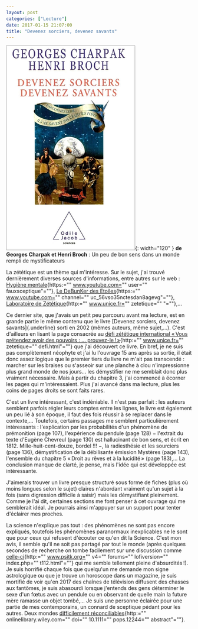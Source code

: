 ```yaml
---
layout: post
categories: ["Lecture"]
date: 2017-01-15 21:07:00
title: "Devenez sorciers, devenez savants"
---
```


![couverture](/assets/images/couv_lecture/sorciers_savants.webp){: width="120" } **de Georges Charpak et Henri Broch** : Un peu de bon sens dans un monde rempli de mystificateurs

La zététique est un thème qui m'intéresse. Sur le sujet, j'ai trouvé
dernièrement diverses sources d'informations, entre autres sur le web :
[Hygiène mentale](){https:="" www.youtube.com="" user=""
fauxsceptique"=""}, [Le DeBunKer des Etoiles](){https:=""
www.youtube.com="" channel="" uc_56vso35nctesdan8agevg"=""},
[Laboratoire de Zététique](){http:="" www.unice.fr="" zetetique=""
"=""},…

Ce dernier site, que j'avais un petit peu parcouru avant ma lecture, est
en grande partie le même contenu que le livre [Devenez sorciers, devenez
savants]{.underline} sorti en 2002 (mêmes auteurs, même sujet,…).
C'est d'ailleurs en lisant la page consacrée au [défi zététique
international « Vous prétendez avoir des pouvoirs : …
prouvez-le ! »](){http:="" www.unice.fr="" zetetique=""
defi.html"=""} que j'ai découvert ce livre. En bref, je ne suis pas
complètement néophyte et j'ai lu l'ouvrage 15 ans après sa sortie, il
était donc assez logique que le premier tiers du livre ne m'ait pas
transcendé : marcher sur les braises ou s'asseoir sur une planche à clou
n'impressionne plus grand monde de nos jours… les démystifier ne me
semblait donc plus vraiment nécessaire. Mais à partir du chapitre 3,
j'ai commencé à écorner les pages qui m'intéressaient. Plus j'ai avancé
dans ma lecture, plus les coins de pages droits se sont faits rares.

C'est un livre intéressant, c'est indéniable. Il n'est pas parfait : les
auteurs semblent parfois régler leurs comptes entre les lignes, le livre
est également un peu lié à son époque, il faut des fois réussir à se
replacer dans le contexte,… Toutefois, certains passages me semblent
particulièrement intéressants : l'explication par les probabilités d'un
phénomène de prémonition (page 107), l'expérience du pendule (page 128)
− l'extrait du texte d'Eugène Chevreul (page 130) est hallucinant de bon
sens, et écrit en 1812. Mille-huit-cent-douze, bordel !!! −, la
radiesthésie et les sourciers (page 136), démystification de la
débilisante émission Mystères (page 143), l'ensemble du chapitre 5
« Droit au rêves et à la lucidité » (page 183),… La conclusion manque
de clarté, je pense, mais l'idée qui est développée est intéressante.

J'aimerais trouver un livre presque structuré sous forme de fiches (plus
où moins longues selon le sujet) claires n'abordant vraiment qu'un sujet
à la fois (sans digression difficile à saisir) mais les démystifiant
pleinement. Comme je l'ai dit, certaines sections me font penser à cet
ouvrage qui me semblerait idéal. Je pourrais ainsi m'appuyer sur un
support pour tenter d'éclairer mes proches.

La science n'explique pas tout : des phénomènes ne sont pas encore
expliqués, toutefois les phénomènes paranormaux inexplicables ne le sont
que pour ceux qui refusent d'écouter ce qu'en dit la Science. C'est mon
avis, il semble qu'il ne soit pas partagé par tout le monde (après
quelques secondes de recherche on tombe facilement sur une discussion
comme [celle-ci](){http:="" www.psitk.org="" v4="" forums=""
lofiversion="" index.php="" t112.html"=""} qui me semble tellement
pleine d'absurdités !). Je suis horrifié chaque fois que quelqu'un me
demande mon signe astrologique ou que je trouve un horoscope dans un
magazine, je suis mortifié de voir qu'en 2017 des chaînes de télévision
diffusent des chasses aux fantômes, je suis abasourdi lorsque j'entends
des gens déterminer le sexe d'un fœtus avec un pendule ou en observant
de quelle main la future mère ramasse un objet tombé,… Je suis une
personne éclairée pour une partie de mes contemporains, un connard de
sceptique pédant pour les autres. Deux mondes [difficilement
réconciliables](){http:="" onlinelibrary.wiley.com="" doi="" 10.1111=""
pops.12244="" abstract"=""}.


